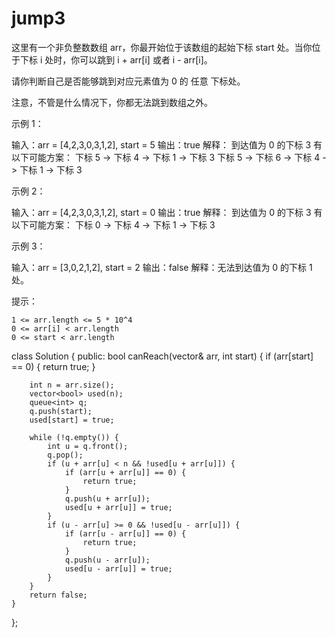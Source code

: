 # jump3
这里有一个非负整数数组 arr，你最开始位于该数组的起始下标 start 处。当你位于下标 i 处时，你可以跳到 i + arr[i] 或者 i - arr[i]。

请你判断自己是否能够跳到对应元素值为 0 的 任意 下标处。

注意，不管是什么情况下，你都无法跳到数组之外。

 

示例 1：

输入：arr = [4,2,3,0,3,1,2], start = 5
输出：true
解释：
到达值为 0 的下标 3 有以下可能方案： 
下标 5 -> 下标 4 -> 下标 1 -> 下标 3 
下标 5 -> 下标 6 -> 下标 4 -> 下标 1 -> 下标 3 

示例 2：

输入：arr = [4,2,3,0,3,1,2], start = 0
输出：true 
解释：
到达值为 0 的下标 3 有以下可能方案： 
下标 0 -> 下标 4 -> 下标 1 -> 下标 3

示例 3：

输入：arr = [3,0,2,1,2], start = 2
输出：false
解释：无法到达值为 0 的下标 1 处。 

 

提示：

    1 <= arr.length <= 5 * 10^4
    0 <= arr[i] < arr.length
    0 <= start < arr.length
class Solution {
public:
    bool canReach(vector<int>& arr, int start) {
        if (arr[start] == 0) {
            return true;
        }
        
        int n = arr.size();
        vector<bool> used(n);
        queue<int> q;
        q.push(start);
        used[start] = true;

        while (!q.empty()) {
            int u = q.front();
            q.pop();
            if (u + arr[u] < n && !used[u + arr[u]]) {
                if (arr[u + arr[u]] == 0) {
                    return true;
                }
                q.push(u + arr[u]);
                used[u + arr[u]] = true;
            }
            if (u - arr[u] >= 0 && !used[u - arr[u]]) {
                if (arr[u - arr[u]] == 0) {
                    return true;
                }
                q.push(u - arr[u]);
                used[u - arr[u]] = true;
            }
        }
        return false;
    }
};



